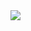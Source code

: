 <img src="https://github-readme-stats.vercel.app/api?username=txperl&count_private=true&show_icons=true&icon_color=CE1D2D&text_color=718096&bg_color=00000000&hide_title=false&hide_border=true" />
